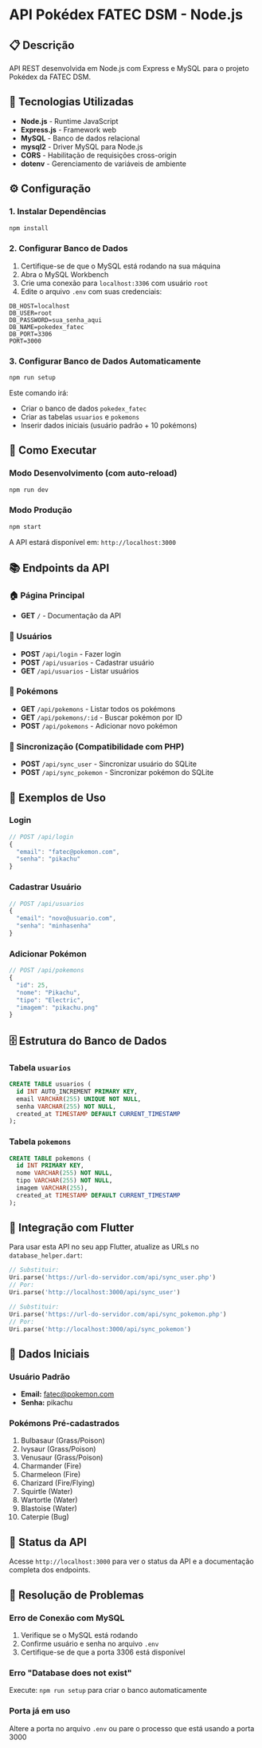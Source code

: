 # API Pokédex FATEC DSM - Node.js

## 📋 Descrição

API REST desenvolvida em Node.js com Express e MySQL para o projeto Pokédex da FATEC DSM.

## 🚀 Tecnologias Utilizadas

- **Node.js** - Runtime JavaScript
- **Express.js** - Framework web
- **MySQL** - Banco de dados relacional
- **mysql2** - Driver MySQL para Node.js
- **CORS** - Habilitação de requisições cross-origin
- **dotenv** - Gerenciamento de variáveis de ambiente

## ⚙️ Configuração

### 1. Instalar Dependências

```bash
npm install
```

### 2. Configurar Banco de Dados

1. Certifique-se de que o MySQL está rodando na sua máquina
2. Abra o MySQL Workbench
3. Crie uma conexão para `localhost:3306` com usuário `root`
4. Edite o arquivo `.env` com suas credenciais:

```env
DB_HOST=localhost
DB_USER=root
DB_PASSWORD=sua_senha_aqui
DB_NAME=pokedex_fatec
DB_PORT=3306
PORT=3000
```

### 3. Configurar Banco de Dados Automaticamente

```bash
npm run setup
```

Este comando irá:
- Criar o banco de dados `pokedex_fatec`
- Criar as tabelas `usuarios` e `pokemons`
- Inserir dados iniciais (usuário padrão + 10 pokémons)

## 🎯 Como Executar

### Modo Desenvolvimento (com auto-reload)

```bash
npm run dev
```

### Modo Produção

```bash
npm start
```

A API estará disponível em: `http://localhost:3000`

## 📚 Endpoints da API

### 🏠 Página Principal

- **GET** `/` - Documentação da API

### 👤 Usuários

- **POST** `/api/login` - Fazer login
- **POST** `/api/usuarios` - Cadastrar usuário
- **GET** `/api/usuarios` - Listar usuários

### 🐾 Pokémons

- **GET** `/api/pokemons` - Listar todos os pokémons
- **GET** `/api/pokemons/:id` - Buscar pokémon por ID
- **POST** `/api/pokemons` - Adicionar novo pokémon

### 🔄 Sincronização (Compatibilidade com PHP)

- **POST** `/api/sync_user` - Sincronizar usuário do SQLite
- **POST** `/api/sync_pokemon` - Sincronizar pokémon do SQLite

## 📝 Exemplos de Uso

### Login

```javascript
// POST /api/login
{
  "email": "fatec@pokemon.com",
  "senha": "pikachu"
}
```

### Cadastrar Usuário

```javascript
// POST /api/usuarios
{
  "email": "novo@usuario.com",
  "senha": "minhasenha"
}
```

### Adicionar Pokémon

```javascript
// POST /api/pokemons
{
  "id": 25,
  "nome": "Pikachu",
  "tipo": "Electric",
  "imagem": "pikachu.png"
}
```

## 🗄️ Estrutura do Banco de Dados

### Tabela `usuarios`

```sql
CREATE TABLE usuarios (
  id INT AUTO_INCREMENT PRIMARY KEY,
  email VARCHAR(255) UNIQUE NOT NULL,
  senha VARCHAR(255) NOT NULL,
  created_at TIMESTAMP DEFAULT CURRENT_TIMESTAMP
);
```

### Tabela `pokemons`

```sql
CREATE TABLE pokemons (
  id INT PRIMARY KEY,
  nome VARCHAR(255) NOT NULL,
  tipo VARCHAR(255) NOT NULL,
  imagem VARCHAR(255),
  created_at TIMESTAMP DEFAULT CURRENT_TIMESTAMP
);
```

## 🔧 Integração com Flutter

Para usar esta API no seu app Flutter, atualize as URLs no `database_helper.dart`:

```dart
// Substituir:
Uri.parse('https://url-do-servidor.com/api/sync_user.php')
// Por:
Uri.parse('http://localhost:3000/api/sync_user')

// Substituir:
Uri.parse('https://url-do-servidor.com/api/sync_pokemon.php')
// Por:
Uri.parse('http://localhost:3000/api/sync_pokemon')
```

## 🎯 Dados Iniciais

### Usuário Padrão

- **Email:** fatec@pokemon.com
- **Senha:** pikachu

### Pokémons Pré-cadastrados

1. Bulbasaur (Grass/Poison)
2. Ivysaur (Grass/Poison)
3. Venusaur (Grass/Poison)
4. Charmander (Fire)
5. Charmeleon (Fire)
6. Charizard (Fire/Flying)
7. Squirtle (Water)
8. Wartortle (Water)
9. Blastoise (Water)
10. Caterpie (Bug)

## 🚦 Status da API

Acesse `http://localhost:3000` para ver o status da API e a documentação completa dos endpoints.

## 🐛 Resolução de Problemas

### Erro de Conexão com MySQL

1. Verifique se o MySQL está rodando
2. Confirme usuário e senha no arquivo `.env`
3. Certifique-se de que a porta 3306 está disponível

### Erro "Database does not exist"

Execute: `npm run setup` para criar o banco automaticamente

### Porta já em uso

Altere a porta no arquivo `.env` ou pare o processo que está usando a porta 3000
